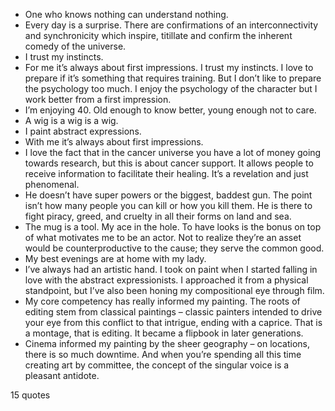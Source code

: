  - One who knows nothing can understand nothing.
 - Every day is a surprise. There are confirmations of an interconnectivity and synchronicity which inspire, titillate and confirm the inherent comedy of the universe.
 - I trust my instincts.
 - For me it’s always about first impressions. I trust my instincts. I love to prepare if it’s something that requires training. But I don’t like to prepare the psychology too much. I enjoy the psychology of the character but I work better from a first impression.
 - I’m enjoying 40. Old enough to know better, young enough not to care.
 - A wig is a wig is a wig.
 - I paint abstract expressions.
 - With me it’s always about first impressions.
 - I love the fact that in the cancer universe you have a lot of money going towards research, but this is about cancer support. It allows people to receive information to facilitate their healing. It’s a revelation and just phenomenal.
 - He doesn’t have super powers or the biggest, baddest gun. The point isn’t how many people you can kill or how you kill them. He is there to fight piracy, greed, and cruelty in all their forms on land and sea.
 - The mug is a tool. My ace in the hole. To have looks is the bonus on top of what motivates me to be an actor. Not to realize they’re an asset would be counterproductive to the cause; they serve the common good.
 - My best evenings are at home with my lady.
 - I’ve always had an artistic hand. I took on paint when I started falling in love with the abstract expressionists. I approached it from a physical standpoint, but I’ve also been honing my compositional eye through film.
 - My core competency has really informed my painting. The roots of editing stem from classical paintings – classic painters intended to drive your eye from this conflict to that intrigue, ending with a caprice. That is a montage, that is editing. It became a flipbook in later generations.
 - Cinema informed my painting by the sheer geography – on locations, there is so much downtime. And when you’re spending all this time creating art by committee, the concept of the singular voice is a pleasant antidote.

15 quotes
